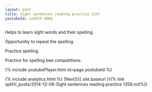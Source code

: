 ```yaml
---
layout: post
title: Sight sentences reading practice 1247
youtubeId: zuVXCP-VODQ
---
```

 
 
Helps to learn sight words and their spelling.

Opportunitiy to repeat the spelling. 

Practice spelling. 
 
Practice for spelling bee competitions. 
 
{% include youtubePlayer.html id=page.youtubeId %}
 
 
{% include analytics.html %} 
[Next]({{ site.baseurl }}{% link  split1/_posts/2014-12-06-Sight sentences reading practice 1358.md%})
 

